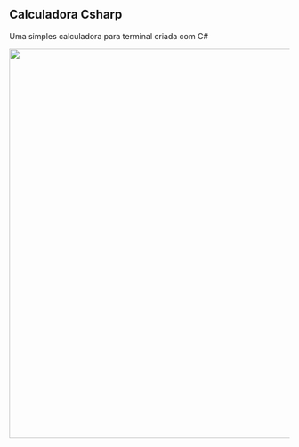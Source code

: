 ## Calculadora Csharp
Uma simples calculadora para terminal criada com C#

<div align="left">
<img src="https://user-images.githubusercontent.com/40541852/210576904-c123a0c3-a53c-41f5-b769-ccc78b9d414e.png" width="700px" />
</div>
